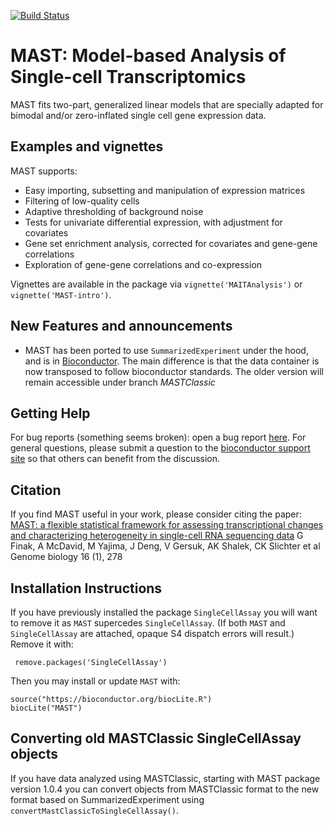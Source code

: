 [![Build Status](https://travis-ci.org/RGLab/MIMOSA.svg?branch=master)](https://travis-ci.org/RGLab/MIMOSA)

MAST: Model-based Analysis of Single-cell Transcriptomics
===============
MAST fits two-part, generalized linear models that are specially adapted for bimodal and/or zero-inflated single cell gene expression data.

Examples and vignettes
------------
MAST supports:

*  Easy importing, subsetting and manipulation of expression matrices
*  Filtering of low-quality cells
*  Adaptive thresholding of background noise
*  Tests for univariate differential expression, with adjustment for covariates
*  Gene set enrichment analysis, corrected for covariates and gene-gene correlations
*  Exploration of gene-gene correlations and co-expression


Vignettes are available in the package via `vignette('MAITAnalysis')` or `vignette('MAST-intro')`.

New Features and announcements
------------
- MAST has been ported to use `SummarizedExperiment` under the hood, and is in [Bioconductor](http://bioconductor.org/packages/release/bioc/html/MAST.html).
The main difference is that the data container is now transposed to follow bioconductor standards.
The older version will remain accessible under branch *MASTClassic*

Getting Help
----------------
For bug reports (something seems broken): open a bug report [here](https://github.com/RGLab/MAST/issues).  For
general questions, please submit a question to the [bioconductor support
site](https://support.bioconductor.org/t/MAST/) so that others can
benefit from the discussion.

Citation
----------------
If you find MAST useful in your work, please consider citing the
paper: [MAST: a flexible statistical framework for assessing transcriptional changes and characterizing heterogeneity in single-cell RNA sequencing data](https://genomebiology.biomedcentral.com/articles/10.1186/s13059-015-0844-5)
G Finak, A McDavid, M Yajima, J Deng, V Gersuk, AK Shalek, CK Slichter
et al
Genome biology 16 (1), 278


Installation Instructions
------------
If you have previously installed the package `SingleCellAssay` you will want to remove it as `MAST` supercedes `SingleCellAssay`.  (If both `MAST` and `SingleCellAssay` are attached, opaque S4 dispatch errors will result.)  Remove it with:

     remove.packages('SingleCellAssay')

Then you may install or update `MAST` with:

    source("https://bioconductor.org/biocLite.R")
    biocLite("MAST")

Converting old MASTClassic SingleCellAssay objects
--------

If you have data analyzed using MASTClassic, starting with MAST package version 1.0.4 you can convert
objects from MASTClassic format to the new format based on SummarizedExperiment using
`convertMastClassicToSingleCellAssay()`.

